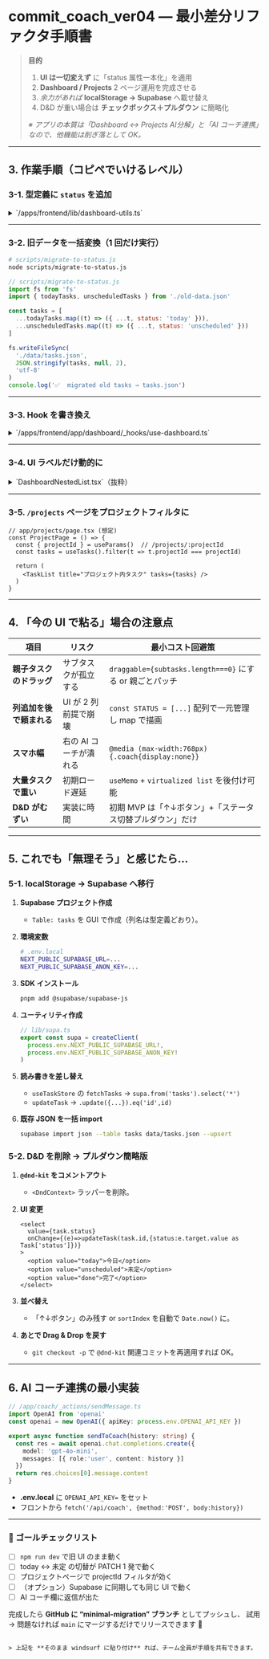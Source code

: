 # commit_coach_ver04 — **最小差分リファクタ手順書**

> **目的**
> 1. **UI は一切変えず** に「status 属性一本化」を適用
> 2. **Dashboard / Projects** 2 ページ運用を完成させる
> 3. _余力があれば_ **localStorage → Supabase** へ載せ替え
> 4. D&D が重い場合は **チェックボックス＋プルダウン** に簡略化
>
> _※ アプリの本質は「Dashboard ↔ Projects AI分解」と「AI コーチ連携」なので、他機能は削ぎ落として OK。_

---

## 3. 作業手順（コピペでいけるレベル）

### 3-1. 型定義に `status` を追加
<details><summary>`/apps/frontend/lib/dashboard-utils.ts`</summary>

```ts
// ★ 追加 or 変更行だけ抜粋
export type Task = {
  id: string
  title: string
  status: 'today' | 'unscheduled' | 'done'        // ← NEW
  projectId: string | null
  parentId?: string
  sortIndex: number
}
````

</details>

---

### 3-2. 旧データを一括変換（1 回だけ実行）

```bash
# scripts/migrate-to-status.js
node scripts/migrate-to-status.js
```

```js
// scripts/migrate-to-status.js
import fs from 'fs'
import { todayTasks, unscheduledTasks } from './old-data.json'

const tasks = [
  ...todayTasks.map((t) => ({ ...t, status: 'today' })),
  ...unscheduledTasks.map((t) => ({ ...t, status: 'unscheduled' }))
]

fs.writeFileSync(
  './data/tasks.json',
  JSON.stringify(tasks, null, 2),
  'utf-8'
)
console.log('✅  migrated old tasks → tasks.json')
```

---

### 3-3. Hook を書き換え

<details><summary>`/apps/frontend/app/dashboard/_hooks/use-dashboard.ts`</summary>

```ts
// ① グループ抽出をフィルタに変更
export const useDashboard = () => {
  const tasks = useTaskStore((s) => s.tasks)

  const todayTasks = tasks.filter((t) => t.status === 'today')
  const backlog    = tasks.filter((t) => t.status === 'unscheduled')

// ② 移動ロジックを PATCH に統一
  const moveTask = (id: string, newStatus: Task['status'], newIdx: number) => {
    updateTask(id, { status: newStatus, sortIndex: newIdx })
  }
}
```

</details>

---

### 3-4. UI ラベルだけ動的に

<details><summary>`DashboardNestedList.tsx`（抜粋）</summary>

```tsx
const STATUS_LABEL: Record<Task['status'], string> = {
  today: '今日のタスク',
  unscheduled: '未定のタスク',
  done: '完了'
}

export function DashboardNestedList({ status }: { status: Task['status'] }) {
  const tasks = useTasksByStatus(status)
  return (
    <Card>
      <CardHeader>
        <h3>{`### ${STATUS_LABEL[status]}`}</h3>
      </CardHeader>
      {/* …既存のリスト描画を流用… */}
    </Card>
  )
}
```

</details>

---

### 3-5. `/projects` ページをプロジェクトフィルタに

```tsx
// app/projects/page.tsx (想定)
const ProjectPage = () => {
  const { projectId } = useParams()  // /projects/:projectId
  const tasks = useTasks().filter(t => t.projectId === projectId)

  return (
    <TaskList title="プロジェクト内タスク" tasks={tasks} />
  )
}
```

---

## 4. 「今の UI で粘る」場合の注意点

| 項目             | リスク           | 最小コスト回避策                                         |
| -------------- | ------------- | ------------------------------------------------ |
| **親子タスクのドラッグ** | サブタスクが孤立する    | `draggable={subtasks.length===0}` にする or 親ごとパッチ  |
| **列追加を後で頼まれる** | UI が 2 列前提で崩壊 | `const STATUS = [...]` 配列で一元管理し map で描画          |
| **スマホ幅**       | 右の AI コーチが潰れる | `@media (max-width:768px){.coach{display:none}}` |
| **大量タスクで重い**   | 初期ロード遅延       | `useMemo` + `virtualized list` を後付け可能            |
| **D\&D がむずい**  | 実装に時間         | 初期 MVP は「↑↓ボタン」+「ステータス切替プルダウン」だけ                 |

---

## 5. これでも「無理そう」と感じたら…

### 5-1. **localStorage → Supabase** へ移行

1. **Supabase プロジェクト作成**

   * `Table: tasks` を GUI で作成（列名は型定義どおり）。
2. **環境変数**

   ```bash
   # .env.local
   NEXT_PUBLIC_SUPABASE_URL=...
   NEXT_PUBLIC_SUPABASE_ANON_KEY=...
   ```
3. **SDK インストール**

   ```bash
   pnpm add @supabase/supabase-js
   ```
4. **ユーティリティ作成**

   ```ts
   // lib/supa.ts
   export const supa = createClient(
     process.env.NEXT_PUBLIC_SUPABASE_URL!,
     process.env.NEXT_PUBLIC_SUPABASE_ANON_KEY!
   )
   ```
5. **読み書きを差し替え**

   * `useTaskStore` の `fetchTasks` → `supa.from('tasks').select('*')`
   * `updateTask` → `.update({...}).eq('id',id)`
6. **既存 JSON を一括 import**

   ```bash
   supabase import json --table tasks data/tasks.json --upsert
   ```

### 5-2. **D\&D を削除 → プルダウン簡略版**

1. **`@dnd-kit` をコメントアウト**

   * `<DndContext>` ラッパーを削除。
2. **UI 変更**

   ```tsx
   <select
     value={task.status}
     onChange={(e)=>updateTask(task.id,{status:e.target.value as Task['status']})}
   >
     <option value="today">今日</option>
     <option value="unscheduled">未定</option>
     <option value="done">完了</option>
   </select>
   ```
3. **並べ替え**

   * 「↑↓ボタン」のみ残す or `sortIndex` を自動で `Date.now()` に。
4. **あとで Drag & Drop を戻す**

   * `git checkout -p` で `@dnd-kit` 関連コミットを再適用すれば OK。

---

## 6. AI コーチ連携の最小実装

```ts
// /app/coach/_actions/sendMessage.ts
import OpenAI from 'openai'
const openai = new OpenAI({ apiKey: process.env.OPENAI_API_KEY })

export async function sendToCoach(history: string) {
  const res = await openai.chat.completions.create({
    model: 'gpt-4o-mini',
    messages: [{ role:'user', content: history }]
  })
  return res.choices[0].message.content
}
```

* **.env.local** に `OPENAI_API_KEY=` をセット
* フロントから `fetch('/api/coach', {method:'POST', body:history})`

---

### 🎯 ゴールチェックリスト

* [ ] `npm run dev` で旧 UI のまま動く
* [ ] today ↔ 未定 の切替が PATCH 1 発で動く
* [ ] プロジェクトページで projectId フィルタが効く
* [ ] （オプション）Supabase に同期しても同じ UI で動く
* [ ] AI コーチ欄に返信が出た

完成したら **GitHub に “minimal-migration” ブランチ** としてプッシュし、
試用 → 問題なければ `main` にマージするだけでリリースできます 🚀

```

> 上記を **そのまま windsurf に貼り付け** れば、チーム全員が手順を共有できます。
```
